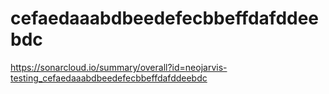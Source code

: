 # cefaedaaabdbeedefecbbeffdafddeebdc
https://sonarcloud.io/summary/overall?id=neojarvis-testing_cefaedaaabdbeedefecbbeffdafddeebdc
